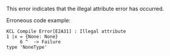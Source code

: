 
This error indicates that the illegal attribute error has occurred.

Erroneous code example:

```kcl,E2A31
KCL Compile Error[E2A31] : Illegal attribute
1 |x = {None: None}
     6 ^  -> Failure
type 'NoneType'
```
